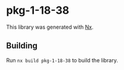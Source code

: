 # pkg-1-18-38

This library was generated with [Nx](https://nx.dev).

## Building

Run `nx build pkg-1-18-38` to build the library.
